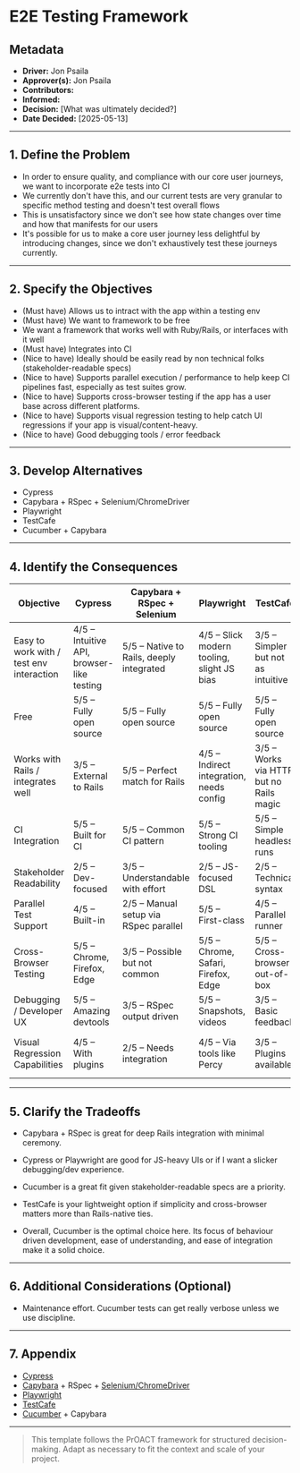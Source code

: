 # E2E Testing Framework

## Metadata

- **Driver:** Jon Psaila
- **Approver(s):** Jon Psaila
- **Contributors:**
- **Informed:**
- **Decision:** [What was ultimately decided?]
- **Date Decided:** [2025-05-13]

---

## 1. Define the Problem

- In order to ensure quality, and compliance with our core user journeys, we want to incorporate e2e tests into CI
- We currently don't have this, and our current tests are very granular to specific method testing and doesn't test overall flows
- This is unsatisfactory since we don't see how state changes over time and how that manifests for our users
- It's possible for us to make a core user journey less delightful by introducing changes, since we don't exhaustively test these journeys currently.

---

## 2. Specify the Objectives

- (Must have) Allows us to intract with the app within a testing env
- (Must have) We want to framework to be free
- We want a framework that works well with Ruby/Rails, or interfaces with it well
- (Must have) Integrates into CI
- (Nice to have) Ideally should be easily read by non technical folks (stakeholder-readable specs)
- (Nice to have) Supports parallel execution / performance to help keep CI pipelines fast, especially as test suites grow.
- (Nice to have) Supports cross-browser testing if the app has a user base across different platforms.
- (Nice to have) Supports visual regression testing to help catch UI regressions if your app is visual/content-heavy.
- (Nice to have) Good debugging tools / error feedback

---

## 3. Develop Alternatives

- Cypress
- Capybara + RSpec + Selenium/ChromeDriver
- Playwright
- TestCafe
- Cucumber + Capybara

---

## 4. Identify the Consequences

| Objective                                | Cypress                                   | Capybara + RSpec + Selenium              | Playwright                                 | TestCafe                                | Cucumber + Capybara                        |
| ---------------------------------------- | ----------------------------------------- | ---------------------------------------- | ------------------------------------------ | --------------------------------------- | ------------------------------------------ |
| Easy to work with / test env interaction | 4/5 – Intuitive API, browser-like testing | 5/5 – Native to Rails, deeply integrated | 4/5 – Slick modern tooling, slight JS bias | 3/5 – Simpler but not as intuitive      | 4/5 – Great for BDD, slight learning curve |
| Free                                     | 5/5 – Fully open source                   | 5/5 – Fully open source                  | 5/5 – Fully open source                    | 5/5 – Fully open source                 | 5/5 – Fully open source                    |
| Works with Rails / integrates well       | 3/5 – External to Rails                   | 5/5 – Perfect match for Rails            | 4/5 – Indirect integration, needs config   | 3/5 – Works via HTTP but no Rails magic | 5/5 – Built for Rails with BDD in mind     |
| CI Integration                           | 5/5 – Built for CI                        | 5/5 – Common CI pattern                  | 5/5 – Strong CI tooling                    | 5/5 – Simple headless runs              | 5/5 – Well-documented CI use               |
| Stakeholder Readability                  | 2/5 – Dev-focused                         | 3/5 – Understandable with effort         | 2/5 – JS-focused DSL                       | 2/5 – Technical syntax                  | 5/5 – Built for this                       |
| Parallel Test Support                    | 4/5 – Built-in                            | 2/5 – Manual setup via RSpec parallel    | 5/5 – First-class                          | 4/5 – Parallel runner                   | 2/5 – Needs setup via parallel_tests       |
| Cross-Browser Testing                    | 5/5 – Chrome, Firefox, Edge               | 3/5 – Possible but not common            | 5/5 – Chrome, Safari, Firefox, Edge        | 5/5 – Cross-browser out-of-box          | 3/5 – Limited focus here                   |
| Debugging / Developer UX                 | 5/5 – Amazing devtools                    | 3/5 – RSpec output driven                | 5/5 – Snapshots, videos                    | 3/5 – Basic feedback                    | 3/5 – CLI-based stacktraces                |
| Visual Regression Capabilities           | 4/5 – With plugins                        | 2/5 – Needs integration                  | 4/5 – Via tools like Percy                 | 3/5 – Plugins available                 | 2/5 – Requires external setup              |

---

## 5. Clarify the Tradeoffs

- Capybara + RSpec is great for deep Rails integration with minimal ceremony.
- Cypress or Playwright are good for JS-heavy UIs or if I want a slicker debugging/dev experience.
- Cucumber is a great fit given stakeholder-readable specs are a priority.
- TestCafe is your lightweight option if simplicity and cross-browser matters more than Rails-native ties.

- Overall, Cucumber is the optimal choice here. Its focus of behaviour driven development, ease of understanding, and ease of integration make it a solid choice.

---

## 6. Additional Considerations (Optional)

- Maintenance effort. Cucumber tests can get really verbose unless we use discipline.

---

## 7. Appendix

- [Cypress](https://docs.cypress.io/app/end-to-end-testing/writing-your-first-end-to-end-test)
- [Capybara](https://github.com/teamcapybara/capybara) + RSpec + [Selenium/ChromeDriver](https://www.youtube.com/watch?v=2TInLtG8dj4)
- [Playwright](https://playwright.dev/)
- [TestCafe](https://testcafe.io/)
- [Cucumber](https://cucumber.io/docs/gherkin/reference) + Capybara

---

> This template follows the PrOACT framework for structured decision-making. Adapt as necessary to fit the context and scale of your project.
